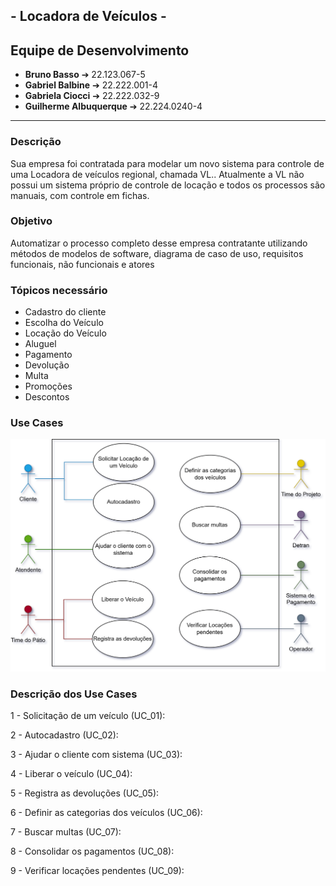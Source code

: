 ## - Locadora de Veículos - 
## Equipe de Desenvolvimento

- **Bruno Basso** ➔ 22.123.067-5
- **Gabriel Balbine** ➔ 22.222.001-4
- **Gabriela Ciocci** ➔ 22.222.032-9
- **Guilherme Albuquerque** ➔ 22.224.0240-4

---------------------------------------------------

### Descrição

Sua empresa foi contratada para modelar um novo sistema para controle de uma Locadora de veículos regional, chamada VL..
Atualmente a VL não possui um sistema próprio de controle de locação e todos os processos são manuais, com controle em fichas.

### Objetivo

Automatizar o processo completo desse empresa contratante utilizando métodos de modelos de software, diagrama de caso de uso, requisitos funcionais, não funcionais e atores

### Tópicos necessário

- Cadastro do cliente
- Escolha do Veículo
- Locação do Veículo
- Aluguel
- Pagamento
- Devolução
- Multa
- Promoções
- Descontos


### Use Cases

<img src=UseCasesVL.drawio.png>

### Descrição dos Use Cases

1 - Solicitação de um veículo (UC_01):


2 - Autocadastro (UC_02):


3 - Ajudar o cliente com sistema (UC_03):


4 - Liberar o veículo (UC_04):


5 - Registra as devoluções (UC_05):


6 - Definir as categorias dos veículos (UC_06):


7 - Buscar multas (UC_07):


8 - Consolidar os pagamentos (UC_08):


9 - Verificar locações pendentes (UC_09):


  
